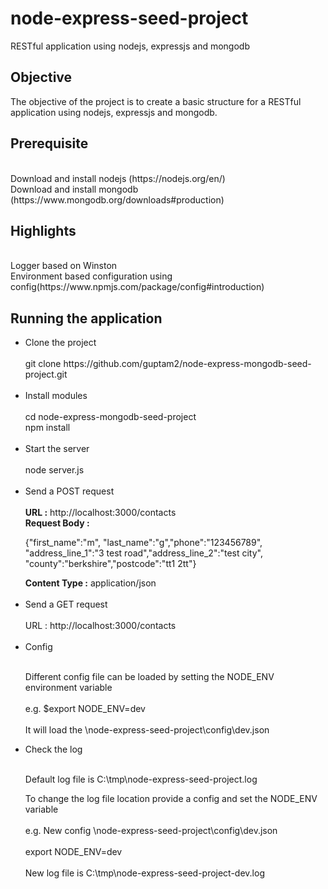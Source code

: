 # node-express-seed-project
RESTful application using nodejs, expressjs and mongodb

<h2>Objective</h2>

The objective of the project is to create a basic structure for a RESTful application using nodejs, expressjs and mongodb.

<h2>Prerequisite</h2>
<br>
Download and install nodejs (https://nodejs.org/en/)
<br>
Download and install mongodb (https://www.mongodb.org/downloads#production)

<h2>Highlights</h2>

<br>
Logger based on Winston
<br>
Environment based configuration using config(https://www.npmjs.com/package/config#introduction)


<h2>Running the application</h2>

<ul>
<li>Clone the project</li>
<br>
git clone https://github.com/guptam2/node-express-mongodb-seed-project.git
<br>
<br>
<li>Install modules</li>
<br>
cd node-express-mongodb-seed-project
<br>
npm install
<br>
<br>
<li>Start the server</li>
<br>
node server.js
<br>
<br>
<li>Send a POST request</li>
<br>
<b>URL :</b> http://localhost:3000/contacts
<br>
<b>Request Body :</b> <p>{"first_name":"m", "last_name":"g","phone":"123456789", "address_line_1":"3 test road","address_line_2":"test city", "county":"berkshire","postcode":"tt1 2tt"}</p>
<b>Content Type :</b> application/json
<br>
<br>

<li>Send a GET request</li>
<br>
URL : http://localhost:3000/contacts
<br>
<br>
<li>Config</li>
<br>
<p>
Different config file can be loaded by setting the NODE_ENV environment variable
<br>
<br>
e.g. $export NODE_ENV=dev  
<br>
<br>
It will load the <basepath>\node-express-seed-project\config\dev.json
</p>

<li>Check the log</li>
<br>
<p>Default log file is C:\tmp\node-express-seed-project.log</p>
<p>
To change the log file location provide a config and set the NODE_ENV variable
<br><br>
e.g. New config <basepath>\node-express-seed-project\config\dev.json
<br><br>
export NODE_ENV=dev   
<br><br>
New log file is C:\tmp\node-express-seed-project-dev.log
</p>
</ul>



